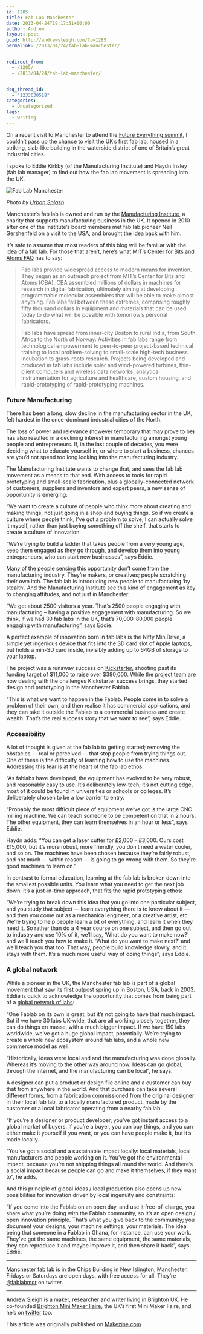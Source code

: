 ```yaml
---
id: 1285
title: Fab Lab Manchester
date: 2013-04-24T19:17:51+00:00
author: Andrew
layout: post
guid: http://andrewsleigh.com/?p=1285
permalink: /2013/04/24/fab-lab-manchester/


redirect_from:
  - /1285/
  - /2013/04/24/fab-lab-manchester/


dsq_thread_id:
  - "1233630518"
categories:
  - Uncategorized
tags:
  - writing
---
```

On a recent visit to Manchester to attend the [Future Everything summit](http://futureeverything.org/2013/04/futureeverything-2013/), I couldn&#8217;t pass up the chance to visit the UK&#8217;s first fab lab, housed in a striking, slab-like building in the waterside district of one of Britain&#8217;s great industrial cities.

I spoke to Eddie Kirkby (of the Manufacturing Institute) and Haydn Insley (fab lab manager) to find out how the fab lab movement is spreading into the UK.<!--more-->

<img class="alignnone size-full wp-image-1416" title="Fab Lab Manchester" src="/assets/2013/03/Chips-1000x667.jpg" alt="Fab Lab Manchester" />

<cite>Photo by <a href="http://www.urbansplash.co.uk/commercial/chips">Urban Splash</a></cite>

Manchester&#8217;s fab lab is owned and run by the [Manufacturing Institute](http://www.manufacturinginstitute.co.uk), a charity that supports manufacturing business in the UK. It opened in 2010 after one of the Institute&#8217;s board members met fab lab pioneer Neil Gershenfeld on a visit to the USA, and brought the idea back with him.

It&#8217;s safe to assume that most readers of this blog will be familiar with the idea of a fab lab. For those that aren&#8217;t, here&#8217;s what MIT&#8217;s [Center for Bits and Atoms FAQ](http://fab.cba.mit.edu/about/faq/) has to say:

> Fab labs provide widespread access to modern means for invention. They began as an outreach project from MIT&#8217;s Center for Bits and Atoms (CBA). CBA assembled millions of dollars in machines for research in digital fabrication, ultimately aiming at developing programmable molecular assemblers that will be able to make almost anything. Fab labs fall between these extremes, comprising roughly fifty thousand dollars in equipment and materials that can be used today to do what will be possible with tomorrow&#8217;s personal fabricators.
> 
> Fab labs have spread from inner-city Boston to rural India, from South Africa to the North of Norway. Activities in fab labs range from technological empowerment to peer-to-peer project-based technical training to local problem-solving to small-scale high-tech business incubation to grass-roots research. Projects being developed and produced in fab labs include solar and wind-powered turbines, thin-client computers and wireless data networks, analytical instrumentation for agriculture and healthcare, custom housing, and rapid-prototyping of rapid-prototyping machines.

### Future Manufacturing

There has been a long, slow decline in the manufacturing sector in the UK, felt hardest in the once-dominant industrial cities of the North.

The loss of power and relevance (however temporary that may prove to be) has also resulted in a declining interest in manufacturing amongst young people and entrepreneurs. If, in the last couple of decades, you were deciding what to educate yourself in, or where to start a business, chances are you&#8217;d not spend too long looking into the manufacturing industry.

The Manufacturing Institute wants to change that, and sees the fab lab movement as a means to that end. With access to tools for rapid prototyping and small-scale fabrication, plus a globally-connected network of customers, suppliers and inventors and expert peers, a new sense of opportunity is emerging:

&#8220;We want to create a culture of people who think more about creating and making things, not just going in a shop and buying things. So if we create a culture where people think, I&#8217;ve got a problem to solve, I can actually solve it myself, rather than just buying something off the shelf, that starts to create a culture of innovation.

&#8220;We&#8217;re trying to build a ladder that takes people from a very young age, keep them engaged as they go through, and develop them into young entrepreneurs, who can start new businesses&#8221;, says Eddie.

Many of the people sensing this opportunity don&#8217;t come from the manufacturing industry. They&#8217;re makers, or creatives; people scratching their own itch. The fab lab is introducing new people to manufacturing &#8216;by stealth&#8217;. And the Manufacturing Institute see this kind of engagement as key to changing attitudes, and not just in Manchester:

&#8220;We get about 2500 visitors a year. That&#8217;s 2500 people engaging with manufacturing – having a positive engagement with manufacturing. So we think, if we had 30 fab labs in the UK, that&#8217;s 70,000-80,000 people engaging with manufacturing&#8221;, says Eddie.

A perfect example of innovation born in fab labs is the Nifty MiniDrive, a simple yet ingenious device that fits into the SD card slot of Apple laptops, but holds a min-SD card inside, invisibly adding up to 64GB of storage to your laptop.



The project was a runaway success on [Kickstarter](http://www.kickstarter.com/projects/1342319572/the-nifty-minidrive), shooting past its funding target of $11,000 to raise over $380,000. While the project team are now dealing with the challenges Kickstarter success brings, they started design and prototyping in the Manchester Fablab.

&#8220;This is what we want to happen in the Fablab. People come in to solve a problem of their own, and then realise it has commercial applications, and they can take it outside the Fablab to a commercial business and create wealth. That&#8217;s the real success story that we want to see&#8221;, says Eddie.

### Accessibility

A lot of thought is given at the fab lab to getting started; removing the obstacles — real or perceived — that stop people from trying things out. One of these is the difficulty of learning how to use the machines. Addressing this fear is at the heart of the fab lab ethos:

&#8220;As fablabs have developed, the equipment has evolved to be very robust, and reasonably easy to use. It&#8217;s deliberately low-tech; it&#8217;s not cutting edge, most of it could be found in universities or schools or colleges. It&#8217;s deliberately chosen to be a low barrier to entry.

&#8220;Probably the most difficult piece of equipment we&#8217;ve got is the large CNC milling machine. We can teach someone to be competent on that in 2 hours. The other equipment, they can learn themselves in an hour or less&#8221;, says Eddie.

Haydn adds: &#8220;You can get a laser cutter for £2,000 – £3,000. Ours cost £15,000, but it&#8217;s more robust, more friendly, you don&#8217;t need a water cooler, and so on. The machines have been chosen because they&#8217;re fairly robust, and not much — within reason — is going to go wrong with them. So they&#8217;re good machines to learn on.&#8221;

In contrast to formal education, learning at the fab lab is broken down into the smallest possible units. You learn what you need to get the next job down: it&#8217;s a just-in-time approach, that fits the rapid prototyping ethos:

&#8220;We&#8217;re trying to break down this idea that you go into one particular subject, and you study that subject — learn everything there is to know about it — and then you come out as a mechanical engineer, or a creative artist, etc. We&#8217;re trying to help people learn a bit of everything, and learn it when they need it. So rather than do a 4 year course on one subject, and then go out to industry and use 10% of it, we&#8217;ll say, &#8216;What do you want to make now?&#8217; and we&#8217;ll teach you how to make it. &#8216;What do you want to make next?&#8217; and we&#8217;ll teach you that too. That way, people build knowledge slowly, and it stays with them. It&#8217;s a much more useful way of doing things&#8221;, says Eddie.

### A global network

While a pioneer in the UK, the Manchester fab lab is part of a global movement that saw its first outpost spring up in Boston, USA, back in 2003. Eddie is quick to acknowledge the opportunity that comes from being part of a [global network of labs](http://fab.cba.mit.edu/about/labs/):

&#8220;One Fablab on its own is great, but it&#8217;s not going to have that much impact. But if we have 30 labs UK-wide, that are all working closely together, they can do things en masse, with a much bigger impact. If we have 150 labs worldwide, we&#8217;ve got a huge global impact, potentially. We&#8217;re trying to create a whole new ecosystem around fab labs, and a whole new commerce model as well.

&#8220;Historically, ideas were local and and the manufacturing was done globally. Whereas it&#8217;s moving to the other way around now. Ideas can go global, through the internet, and the manufacturing can be local&#8221;, he says.

A designer can put a product or design file online and a customer can buy that from anywhere in the world. And that purchase can take several different forms, from a fabrication commissioned from the original designer in their local fab lab, to a locally manufactured product, made by the customer or a local fabricator operating from a nearby fab lab.

&#8220;If you&#8217;re a designer or product developer, you&#8217;ve got instant access to a global market of buyers. If you&#8217;re a buyer, you can buy things, and you can either make it yourself if you want, or you can have people make it, but it&#8217;s made locally.

&#8220;You&#8217;ve got a social and a sustainable impact locally: local materials, local manufacturers and people working on it. You&#8217;ve got the environmental impact, because you&#8217;re not shipping things all round the world. And there&#8217;s a social impact because people can go and make it themselves, if they want to&#8221;, he adds.

And this principle of global ideas / local production also opens up new possibilities for innovation driven by local ingenuity and constraints:

&#8220;If you come into the Fablab on an open day, and use it free-of-charge, you share what you&#8217;re doing with the Fablab community, so it&#8217;s an open design / open innovation principle. That&#8217;s what you give back to the community; you document your designs, your machine settings, your materials. The idea being that someone in a Fablab in Ghana, for instance, can use your work. They&#8217;ve got the same machines, the same equipment, the same materials, they can reproduce it and maybe improve it, and then share it back&#8221;, says Eddie.

* * *

[Manchester fab lab](http://www.fablabmanchester.org/) is in the Chips Building in New Islington, Manchester. Fridays or Saturdays are open days, with free access for all. They&#8217;re [@fablabmcr](https://twitter.com/fablabmcr) on twitter.

* * *

[Andrew Sleigh](http://andrewsleigh.com) is a maker, researcher and writer living in Brighton UK. He co-founded [Brighton Mini Maker Faire](http://www.makerfairebrighton.com/), the UK&#8217;s first Mini Maker Faire, and he&#8217;s on [twitter](https://twitter.com/andrewsleigh) too.

<div class="alert alert-info">
  This article was originally published on <a href="http://blog.makezine.com/2013/04/24/visiting-fab-lab-manchester/">Makezine.com</a>
</div>